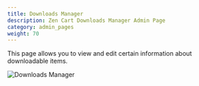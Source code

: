 ```yaml
---
title: Downloads Manager 
description: Zen Cart Downloads Manager Admin Page
category: admin_pages
weight: 70
---
```


This page allows you to view and edit certain information about downloadable items. 

<img src="/images/downloads_manager.png" alt="Downloads Manager" />


